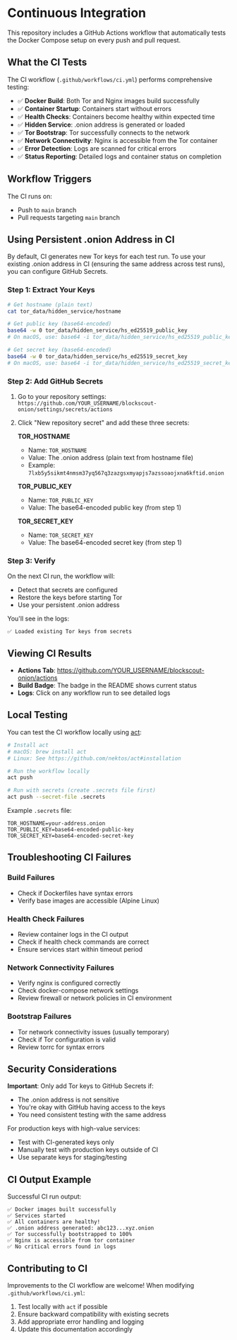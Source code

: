 # Continuous Integration

This repository includes a GitHub Actions workflow that automatically tests the Docker Compose setup on every push and pull request.

## What the CI Tests

The CI workflow (`.github/workflows/ci.yml`) performs comprehensive testing:

- ✅ **Docker Build**: Both Tor and Nginx images build successfully
- ✅ **Container Startup**: Containers start without errors
- ✅ **Health Checks**: Containers become healthy within expected time
- ✅ **Hidden Service**: .onion address is generated or loaded
- ✅ **Tor Bootstrap**: Tor successfully connects to the network
- ✅ **Network Connectivity**: Nginx is accessible from the Tor container
- ✅ **Error Detection**: Logs are scanned for critical errors
- ✅ **Status Reporting**: Detailed logs and container status on completion

## Workflow Triggers

The CI runs on:
- Push to `main` branch
- Pull requests targeting `main` branch

## Using Persistent .onion Address in CI

By default, CI generates new Tor keys for each test run. To use your existing .onion address in CI (ensuring the same address across test runs), you can configure GitHub Secrets.

### Step 1: Extract Your Keys

```bash
# Get hostname (plain text)
cat tor_data/hidden_service/hostname

# Get public key (base64-encoded)
base64 -w 0 tor_data/hidden_service/hs_ed25519_public_key
# On macOS, use: base64 -i tor_data/hidden_service/hs_ed25519_public_key | tr -d '\n'

# Get secret key (base64-encoded)
base64 -w 0 tor_data/hidden_service/hs_ed25519_secret_key
# On macOS, use: base64 -i tor_data/hidden_service/hs_ed25519_secret_key | tr -d '\n'
```

### Step 2: Add GitHub Secrets

1. Go to your repository settings: `https://github.com/YOUR_USERNAME/blockscout-onion/settings/secrets/actions`

2. Click "New repository secret" and add these three secrets:

   **TOR_HOSTNAME**
   - Name: `TOR_HOSTNAME`
   - Value: The .onion address (plain text from hostname file)
   - Example: `7lxb5y5sikmt4nmsm37yq567q3zazgsxmyapjs7azssoaojxna6kftid.onion`

   **TOR_PUBLIC_KEY**
   - Name: `TOR_PUBLIC_KEY`
   - Value: The base64-encoded public key (from step 1)

   **TOR_SECRET_KEY**
   - Name: `TOR_SECRET_KEY`
   - Value: The base64-encoded secret key (from step 1)

### Step 3: Verify

On the next CI run, the workflow will:
- Detect that secrets are configured
- Restore the keys before starting Tor
- Use your persistent .onion address

You'll see in the logs:
```
✅ Loaded existing Tor keys from secrets
```

## Viewing CI Results

- **Actions Tab**: https://github.com/YOUR_USERNAME/blockscout-onion/actions
- **Build Badge**: The badge in the README shows current status
- **Logs**: Click on any workflow run to see detailed logs

## Local Testing

You can test the CI workflow locally using [act](https://github.com/nektos/act):

```bash
# Install act
# macOS: brew install act
# Linux: See https://github.com/nektos/act#installation

# Run the workflow locally
act push

# Run with secrets (create .secrets file first)
act push --secret-file .secrets
```

Example `.secrets` file:
```
TOR_HOSTNAME=your-address.onion
TOR_PUBLIC_KEY=base64-encoded-public-key
TOR_SECRET_KEY=base64-encoded-secret-key
```

## Troubleshooting CI Failures

### Build Failures
- Check if Dockerfiles have syntax errors
- Verify base images are accessible (Alpine Linux)

### Health Check Failures
- Review container logs in the CI output
- Check if health check commands are correct
- Ensure services start within timeout period

### Network Connectivity Failures
- Verify nginx is configured correctly
- Check docker-compose network settings
- Review firewall or network policies in CI environment

### Bootstrap Failures
- Tor network connectivity issues (usually temporary)
- Check if Tor configuration is valid
- Review torrc for syntax errors

## Security Considerations

**Important**: Only add Tor keys to GitHub Secrets if:
- The .onion address is not sensitive
- You're okay with GitHub having access to the keys
- You need consistent testing with the same address

For production keys with high-value services:
- Test with CI-generated keys only
- Manually test with production keys outside of CI
- Use separate keys for staging/testing

## CI Output Example

Successful CI run output:
```
✅ Docker images built successfully
✅ Services started
✅ All containers are healthy!
✅ .onion address generated: abc123...xyz.onion
✅ Tor successfully bootstrapped to 100%
✅ Nginx is accessible from tor container
✅ No critical errors found in logs
```

## Contributing to CI

Improvements to the CI workflow are welcome! When modifying `.github/workflows/ci.yml`:

1. Test locally with `act` if possible
2. Ensure backward compatibility with existing secrets
3. Add appropriate error handling and logging
4. Update this documentation accordingly
